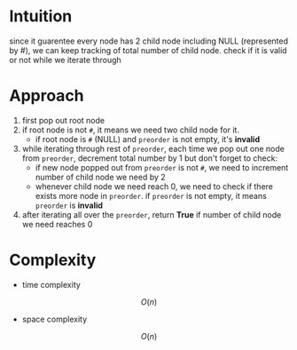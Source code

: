 # Intuition

since it guarentee every node has 2 child node including NULL (represented by #), we can keep tracking of total number of child node. check if it is valid or not while we iterate through

# Approach

1. first pop out root node
2. if root node is not `#`, it means we need two child node for it.
   - if root node is `#` (NULL) and `preorder` is not empty, it's **invalid**
3. while iterating through rest of `preorder`, each time we pop out one node from `preorder`, decrement total number by 1 but don't forget to check:
   - if new node popped out from `preorder` is not `#`, we need to increment number of child node we need by 2
   - whenever child node we need reach 0, we need to check if there exists more node in `preorder`. if `preorder` is not empty, it means `preorder` is **invalid**
4. after iterating all over the `preorder`, return **True** if number of child node we need reaches 0

# Complexity

- time complexity

$$O(n)$$

- space complexity

$$O(n)$$